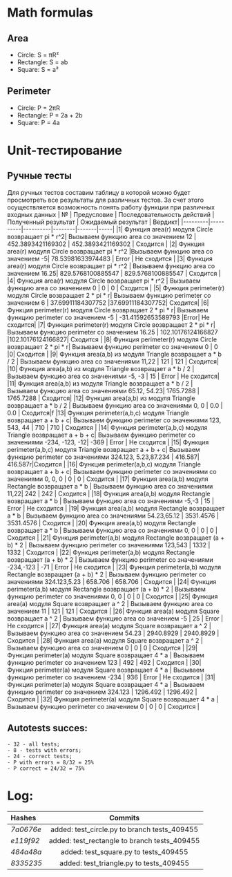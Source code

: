 # Math formulas
## Area
- Circle: S = πR²
- Rectangle: S = ab
- Square: S = a²

## Perimeter
- Circle: P = 2πR
- Rectangle: P = 2a + 2b
- Square: P = 4a


# Unit-тестирование

## Ручные тесты
Для ручных тестов составим таблицу в которой можно будет просмотреть все результаты для различных тестов. За счет этого осуществляется возможность понять работу функции при различных входных данных
| № | Предусловие | Последовательность действий | Полученный результат | Ожидаемый результат | Вердикт|
|---------|----------|----------|--------|-------|-----|
|1|  Функция area(r) модуля Circle возвращает pi * r^2| Вызываем функцию area со значением 12 | 452.3893421169302 | 452.3893421169302 | Сходится |
|2| Функция area(r) модуля Circle возвращает pi * r^2 |Вызываем функцию area со значением -5| 78.53981633974483 | Error | Не сходится |
|3| Функция area(r) модуля Circle возвращает pi * r^2 | Вызываем функцию area со значением 16.25| 829.5768100885547 | 829.5768100885547 | Сходится |
|4| Функция area(r) модуля Circle возвращает pi * r^2 | Вызываем функцию area со значением 0 | 0 | 0 | Сходится |
|5| Функция perimeter(r) модуля Circle возвращает  2 * pi * r| Вызываем функцию perimeter со значением 6 | 37.69911184307752 |37.69911184307752| Сходится|
|6| Функция perimeter(r) модуля Circle возвращает 2 * pi * r| Вызываем функцию perimeter со значением -5 | -31.41592653589793 |Error| Не сходится|
|7| Функция perimeter(r) модуля Circle возвращает 2 * pi * r| Вызываем функцию perimeter со значением 16.25 | 102.10176124166827 |102.10176124166827| Сходится |
|8| Функция perimeter(r) модуля Circle возвращает 2 * pi * r| Вызываем функцию perimeter со значением 0 | 0 |0| Сходится |
|9| Функция area(a,b) из модуля Triangle возвращает  a * b / 2 | Вызываем функцию area со значениями 11,22 | 121 | 121 | Сходится|
|10| Функция area(a,b) из модуля Triangle возвращает  a * b / 2 | Вызываем функцию area со значениями -5, -3 | 15 | Error | Не сходится|
|11| Функция area(a,b) из модуля Triangle возвращает  a * b / 2 | Вызываем функцию area со значениями 65.12, 54.23| 1765.7288 | 1765.7288 | Сходится|
|12| Функция area(a,b) из модуля Triangle возвращает  a * b / 2  | Вызываем функцию area со значениями 0, 0 | 0.0 | 0.0 | Cходится|f
|13| Функция perimeter(a,b,c) модуля Triangle возвращает a + b + c| Вызываем функцию perimeter со значениями 123, 543, 44 | 710 | 710 | Сходится |
|14| Функция perimeter(a,b,c) модуля Triangle возвращает a + b + c| Вызываем функцию perimeter со значениями -234, -123, -12| -369 | Error | Не сходится |
|15| Функция perimeter(a,b,c) модуля Triangle возвращает a + b + c| Вызываем функцию perimeter со значениями 324.123, 5.23,87.234 | 416.587| 416.587r|Сходится |
|16| Функция perimeter(a,b,c) модуля Triangle возвращает a + b + c| Вызываем функцию perimeter со значениями со значениями 0, 0, 0 | 0 | 0 | Cходится |
|17| Функция area(a,b) модуля Rectangle возвращает a * b | Вызываем функцию area со значениями 11,22| 242 |  242 | Сходится |
|18| Функция area(a,b) модуля Rectangle возвращает a * b | Вызываем функцию area со значениями -5,-3 | 15 | Error | Не сходится |
|19| Функция area(a,b) модуля Rectangle возвращает a * b | Вызываем функцию area со значениями 54.23,65.12 | 3531.4576 | 3531.4576 | Сходится |
|20| Функция area(a,b) модуля Rectangle возвращает a * b | Вызываем функцию area со значениями 0, 0 | 0 | 0 | Сходится |
|21| Функция perimeter(a,b) модуля Rectangle возвращает (a + b) * 2 | Вызываем функцию perimeter со значениями 123,543 | 1332 | 1332 | Сходится |
|22| Функция perimeter(a,b) модуля Rectangle возвращает (a + b) * 2 | Вызываем функцию perimeter со значениями -234,-123 | -71 | Error | Не сходится |
|23| Функция perimeter(a,b) модуля Rectangle возвращает (a + b) * 2 | Вызываем функцию perimeter со значениями 324.123,5.23 | 658.706 | 658.706 | Сходится |
|24| Функция perimeter(a,b) модуля Rectangle возвращает (a + b) * 2 | Вызываем функцию perimeter со значениями 0, 0 | 0 | 0 | Сходится |
|25| Функция area(a) модуля Square возвращает a ^ 2 | Вызываем функцию area со значением 11 | 121 | 121 | Сходится |
|26| Функция area(a) модуля Square возвращает a ^ 2  | Вызываем функцию area со значением -5 | 25 | Error | Не сходится |
|27| Функция area(a) модуля Square возвращает a ^ 2  | Вызываем функцию area со значением 54.23 | 2940.8929 | 2940.8929 | Сходится |
|28| Функция area(a) модуля Square возвращает a ^ 2  | Вызываем функцию area со значением 0 | 0 | 0 | Сходится |
|29| Функция perimeter(a) модуля Square возвращает 4 * a | Вызываем функцию perimeter со значением 123 | 492 | 492 | Сходится |
|30| Функция perimeter(a) модуля Square возвращает 4 * a | Вызываем функцию perimeter со значением -234 | 936 | Error | Не сходится |
|31| Функция perimeter(a) модуля Square возвращает 4 * a | Вызываем функцию perimeter со значением 324.123 | 1296.492 | 1296.492 | Сходится |
|32| Функция perimeter(a) модуля Square возвращает 4 * a | Вызываем функцию perimeter со значением 0 | 0 | 0 | Сходится |

## Autotests succes:
~~~
- 32 - all tests;
- 8 - tests with errors;
- 24 - correct tests;
- P with errors = 8/32 = 25%
- P correct = 24/32 = 75%
~~~

# Log:
| Hashes    | Commits                       |
| :-        | :---------:                   |
| _7a0676e_ | added: test_circle.py to branch tests_409455 |
| _e119f92_ | added: test_rectangle to branch tests_409455 |
| _484a48a_ | added: test_square.py to tests_409455 |
| _8335235_ | added: test_triangle.py to tests_409455 |
